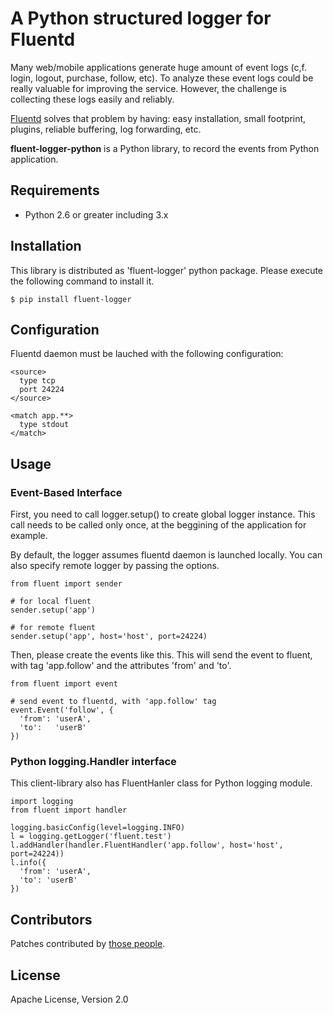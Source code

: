 # A Python structured logger for Fluentd


Many web/mobile applications generate huge amount of event logs (c,f. login, logout, purchase, follow, etc). To analyze these event logs could be really valuable for improving the service. However, the challenge is collecting these logs easily and reliably.

[Fluentd](http://github.com/fluent/fluentd) solves that problem by having: easy installation, small footprint, plugins, reliable buffering, log forwarding, etc.

**fluent-logger-python** is a Python library, to record the events from Python application.

## Requirements

* Python 2.6 or greater including 3.x

## Installation

This library is distributed as 'fluent-logger' python package. Please execute the following command to install it.

    $ pip install fluent-logger

## Configuration

Fluentd daemon must be lauched with the following configuration:

    <source>
      type tcp
      port 24224
    </source>

    <match app.**>
      type stdout
    </match>

## Usage

### Event-Based Interface

First, you need to call logger.setup() to create global logger instance. This call needs to be called only once, at the beggining of the application for example.

By default, the logger assumes fluentd daemon is launched locally. You can also specify remote logger by passing the options.

    from fluent import sender
    
    # for local fluent
    sender.setup('app')
    
    # for remote fluent
    sender.setup('app', host='host', port=24224)

Then, please create the events like this. This will send the event to fluent, with tag 'app.follow' and the attributes 'from' and 'to'.

    from fluent import event

    # send event to fluentd, with 'app.follow' tag
    event.Event('follow', {
      'from': 'userA',
      'to':   'userB'
    })

### Python logging.Handler interface

This client-library also has FluentHanler class for Python logging module.

    import logging
    from fluent import handler
    
    logging.basicConfig(level=logging.INFO)
    l = logging.getLogger('fluent.test')
    l.addHandler(handler.FluentHandler('app.follow', host='host', port=24224))
    l.info({
      'from': 'userA',
      'to': 'userB'
    })
    
## Contributors

Patches contributed by [those people](https://github.com/fluent/fluent-logger-python/contributors).

## License

Apache License, Version 2.0

